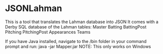 # JSONLahman
This is a tool that translates the Lahman database into JSON
It comes with a Derby SQL database of the Lahman tables:
Master
Batting
BattingPost
Pitching
PitchingPost
Appearances
Teams

If you have Java installed, navigate to the /bin folder in your command prompt and run:
java -jar Mapper.jar
NOTE: This only works on Windows
